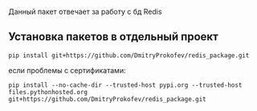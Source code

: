 Данный пакет отвечает за работу с бд Redis

## Установка пакетов в отдельный проект

```
pip install git+https://github.com/DmitryProkofev/redis_package.git
```

если проблемы с сертификатами:
```
pip install --no-cache-dir --trusted-host pypi.org --trusted-host files.pythonhosted.org git+https://github.com/DmitryProkofev/redis_package.git
```

